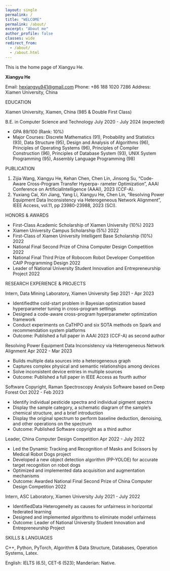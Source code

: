 ```yaml
---
layout: single
permalink: /
title: "WELCOME"
permalink: /about/
excerpt: "About me"
author_profile: false
classes: wide
redirect_from: 
  - /about/
  - /about.html
---
```


This is the home page of Xiangyu He.

**Xiangyu He**

Email: hexiangyu941@gmail.com Phone: +86 188 1020 7286 Address: Xiamen University, China

EDUCATION

Xiamen University, Xiamen, China (985 & Double First Class)

B.E. in Computer Science and Technology July 2020 - July 2024 (expected)

- GPA 89/100 (Rank: 10%)
- Major Courses: Discrete Mathematics (91), Probability and Statistics (93), Data Structure (95), Design and Analysis of Algorithms (96), Principles of Operating Systems (96), Principles of Compiler Construction (96), Principles of Database System (93), UNIX System Programming (95), Assembly Language Programming (98)

PUBLICATION

1. Zijia Wang, Xiangyu He, Kehan Chen, Chen Lin, Jinsong Su, “Code-Aware Cross-Program Transfer Hyperpa- rameter Optimization”, AAAI Conference on ArtificialIntelligence (AAAI), 2023 (CCF-A).
1. Yuxiang Cai, Xin Jiang, Yang Li, Xiangyu He, Chen Lin, “Resolving Power Equipment Data Inconsistency via Heterogeneous Network Alignment”, IEEE Access, vol.11, pp 23980-23988, 2023 (SCI).

HONORS & AWARDS

- First-Class Academic Scholarship of Xiamen University (10%) 2023
- Xiamen University Campus Scholarship (5%) 2022
- First-Class of Xiamen University Intelligent Base Scholarship (10%) 2022
- National Final Second Prize of China Computer Design Competition 2022
- National Final Third Prize of Robocom Robot Developer Competition CAIP Programming Design 2022
- Leader of National University Student Innovation and Entrepreneurship Project 2022

RESEARCH EXPERIENCE & PROJECTS

Intern, Data Mining Laboratory, Xiamen University Sep 2021 - Apr 2023

- Identifiedthe cold-start problem in Bayesian optimization based hyperparameter tuning in cross-program settings
- Designed a code-aware cross-program hyperparameter optimization framework
- Conduct experiments on CaTHPO and six SOTA methods on Spark and recommendation system platforms
- Outcome: Published a full paper in AAAI 2023 (CCF-A) as second author

Resolving Power Equipment Data Inconsistency via Heterogeneous Network Alignment Apr 2022 - Mar 2023

- Builds multiple data sources into a heterogeneous graph
- Captures complex physical and semantic relationships among devices
- Solve inconsistent device entries in multiple sources
- Outcome: Published a full paper in IEEE Access as fourth author

Software Copyright, Raman Spectroscopy Analysis Software based on Deep Forest Oct 2022 - Feb 2023

- Identify individual pesticide spectra and individual pigment spectra
- Display the sample category, a schematic diagram of the sample’s chemical structure, and a brief introduction
- Display the original spectrum to perform baseline deduction, denoising, and other operations on the spectrum
- Outcome: Published Software copyright as a third author

Leader, China Computer Design Competition Apr 2022 - July 2022

- Led the Dynamic Tracking and Recognition of Masks and Scissors by Medical Robot Dogs project
- Developed a new object detection algorithm (PP-YOLOE) for accurate target recognition on robot dogs
- Optimized and implemented data acquisition and augmentation mechanisms
- Outcome: Awarded National Final Second Prize of China Computer Design Competition 2022

Intern, ASC Laboratory, Xiamen University July 2021 - July 2022

- IdentifiedData Heterogeneity as causes for unfairness in horizontal federated learning
- Designed and implemented algorithms to eliminate model unfairness
- Outcome: Leader of National University Student Innovation and Entrepreneurship Project

SKILLS & LANGUAGES

C++, Python, PyTorch, Algorithm & Data Structure, Databases, Operation Systems, Latex.

English: IELTS (6.5), CET-6 (523); Manderian: Native.

